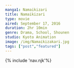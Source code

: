 ```yaml
--- 
manga1: Namaikizari
title: Namaikizari
type: movie
aired: September 17, 2016
duration: 2hr 10min
genre: Drama, School, Shounen
studio: Kyoto Animation
image: /img/Namaikizakari.jpg
tags: ["post","featured"]
---
```

<link rel="stylesheet" href="/style/style.css">
{% include 'nav.njk'%}